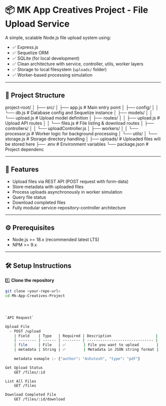 # 📦 MK App Creatives Project - File Upload Service

A simple, scalable Node.js file upload system using:

- ✅ Express.js
- ✅ Sequelize ORM
- ✅ SQLite (for local development)
- ✅ Clean architecture with service, controller, utils, worker layers
- ✅ Storage to local filesystem (`uploads/` folder)
- ✅ Worker-based processing simulation

---

## 📂 Project Structure

project-root/
│
├── src/
│ ├── app.js # Main entry point
│ ├── config/
│ │ └── db.js # Database config and Sequelize instance
│ ├── models/
│ │ └── upload.js # Upload model definition
│ ├── routes/
│ │ ├── upload.js # Upload API routes
│ │ └── files.js # File listing & download routes
│ ├── controllers/
│ │ └── uploadController.js
│ ├── workers/
│ │ └── processor.js # Worker logic for background processing
│ └── utils/
│ └── storage.js # Storage directory handling
│
├── uploads/ # Uploaded files will be stored here
├── .env # Environment variables
└── package.json # Project dependenc



---

## 🚀 Features

- Upload files via REST API (POST request with form-data)
- Store metadata with uploaded files
- Process uploads asynchronously in worker simulation
- Query file status
- Download completed files
- Fully modular service-repository-controller architecture

---

## ⚙️ Prerequisites

- Node.js >= 18.x (recommended latest LTS)
- NPM >= 9.x

---

## 🛠️ Setup Instructions

1️⃣ **Clone the repository**

```bash
git clone <your-repo-url>
cd Mk-App-Creatives-Project




`API Request`

Upload File
  - POST /upload
    | Field    | Type   | Required | Description                    |
    | -------- | ------ | -------- | ------------------------------ |
    | file     | File   | ✅        | File you want to upload        |
    | metadata | String | ✅        | Metadata in JSON string format |
    
    metadata exmaple :- {"author": "Ashutosh", "type": "pdf"}

Get Upload Status
    GET /files/:id

List All Files
    GET /files

Download Completed File
    GET /files/:id/download
